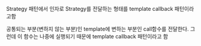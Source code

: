 Strategy 패턴에서 인자로 Strategy를 전달하는 형태를 template callback 패턴이라고함

공통되는 부분(변하지 않는 부분)인 template에 변하는 부분인 call함수를 전달한다.
그런데 이 함수는 나중에 실행되기 때문에 template callback 패턴이라고 함

